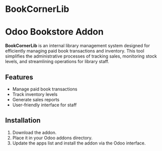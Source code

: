 # BookCornerLib

# Odoo Bookstore Addon
**BookCornerLib** is an internal library management system designed for efficiently managing paid book transactions and inventory.
This tool simplifies the administrative processes of tracking sales, monitoring stock levels, and streamlining operations for library staff.

## Features
- Manage paid book transactions
- Track inventory levels
- Generate sales reports
- User-friendly interface for staff


## Installation

1. Download the addon.
2. Place it in your Odoo addons directory.
3. Update the apps list and install the addon via the Odoo interface.
